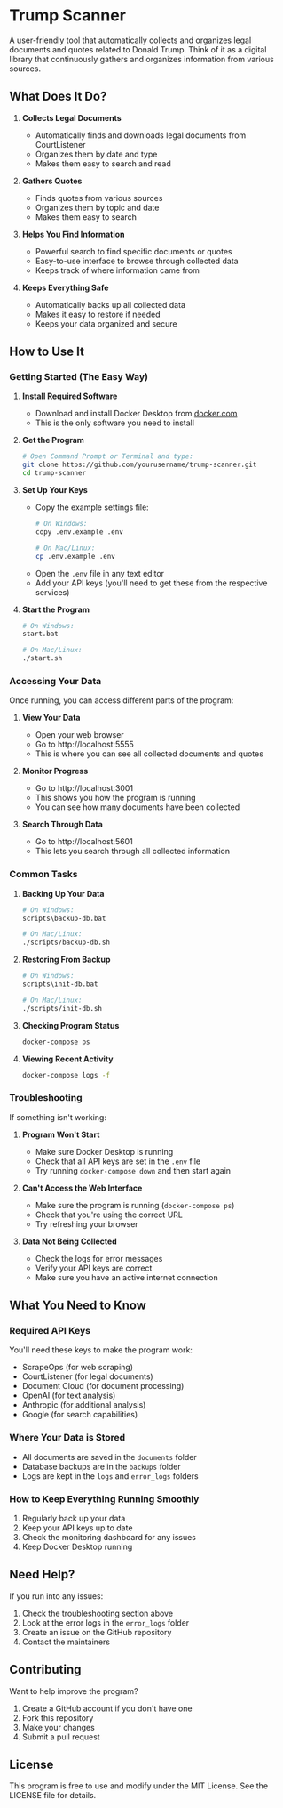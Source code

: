 # Trump Scanner

A user-friendly tool that automatically collects and organizes legal documents and quotes related to Donald Trump. Think of it as a digital library that continuously gathers and organizes information from various sources.

## What Does It Do?

1. **Collects Legal Documents**
   - Automatically finds and downloads legal documents from CourtListener
   - Organizes them by date and type
   - Makes them easy to search and read

2. **Gathers Quotes**
   - Finds quotes from various sources
   - Organizes them by topic and date
   - Makes them easy to search

3. **Helps You Find Information**
   - Powerful search to find specific documents or quotes
   - Easy-to-use interface to browse through collected data
   - Keeps track of where information came from

4. **Keeps Everything Safe**
   - Automatically backs up all collected data
   - Makes it easy to restore if needed
   - Keeps your data organized and secure

## How to Use It

### Getting Started (The Easy Way)

1. **Install Required Software**
   - Download and install Docker Desktop from [docker.com](https://docker.com)
   - This is the only software you need to install

2. **Get the Program**
   ```bash
   # Open Command Prompt or Terminal and type:
   git clone https://github.com/yourusername/trump-scanner.git
   cd trump-scanner
   ```

3. **Set Up Your Keys**
   - Copy the example settings file:
     ```bash
     # On Windows:
     copy .env.example .env
     
     # On Mac/Linux:
     cp .env.example .env
     ```
   - Open the `.env` file in any text editor
   - Add your API keys (you'll need to get these from the respective services)

4. **Start the Program**
   ```bash
   # On Windows:
   start.bat
   
   # On Mac/Linux:
   ./start.sh
   ```

### Accessing Your Data

Once running, you can access different parts of the program:

1. **View Your Data**
   - Open your web browser
   - Go to http://localhost:5555
   - This is where you can see all collected documents and quotes

2. **Monitor Progress**
   - Go to http://localhost:3001
   - This shows you how the program is running
   - You can see how many documents have been collected

3. **Search Through Data**
   - Go to http://localhost:5601
   - This lets you search through all collected information

### Common Tasks

1. **Backing Up Your Data**
   ```bash
   # On Windows:
   scripts\backup-db.bat
   
   # On Mac/Linux:
   ./scripts/backup-db.sh
   ```

2. **Restoring From Backup**
   ```bash
   # On Windows:
   scripts\init-db.bat
   
   # On Mac/Linux:
   ./scripts/init-db.sh
   ```

3. **Checking Program Status**
   ```bash
   docker-compose ps
   ```

4. **Viewing Recent Activity**
   ```bash
   docker-compose logs -f
   ```

### Troubleshooting

If something isn't working:

1. **Program Won't Start**
   - Make sure Docker Desktop is running
   - Check that all API keys are set in the `.env` file
   - Try running `docker-compose down` and then start again

2. **Can't Access the Web Interface**
   - Make sure the program is running (`docker-compose ps`)
   - Check that you're using the correct URL
   - Try refreshing your browser

3. **Data Not Being Collected**
   - Check the logs for error messages
   - Verify your API keys are correct
   - Make sure you have an active internet connection

## What You Need to Know

### Required API Keys
You'll need these keys to make the program work:
- ScrapeOps (for web scraping)
- CourtListener (for legal documents)
- Document Cloud (for document processing)
- OpenAI (for text analysis)
- Anthropic (for additional analysis)
- Google (for search capabilities)

### Where Your Data is Stored
- All documents are saved in the `documents` folder
- Database backups are in the `backups` folder
- Logs are kept in the `logs` and `error_logs` folders

### How to Keep Everything Running Smoothly
1. Regularly back up your data
2. Keep your API keys up to date
3. Check the monitoring dashboard for any issues
4. Keep Docker Desktop running

## Need Help?

If you run into any issues:
1. Check the troubleshooting section above
2. Look at the error logs in the `error_logs` folder
3. Create an issue on the GitHub repository
4. Contact the maintainers

## Contributing

Want to help improve the program?
1. Create a GitHub account if you don't have one
2. Fork this repository
3. Make your changes
4. Submit a pull request

## License

This program is free to use and modify under the MIT License. See the LICENSE file for details. 